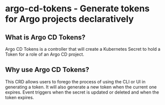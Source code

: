 # argo-cd-tokens - Generate tokens for Argo projects declaratively

## What is Argo CD Tokens?

Argo CD Tokens is a controller that will create a Kubernetes Secret to hold a Token for a role of an Argo CD project.

## Why use Argo CD Tokens?

This CRD allows users to forego the process of using the CLI or UI in generating a token. It will also generate a new
token when the current one expires. Event triggers when the secret is updated or deleted and when the token expires.

